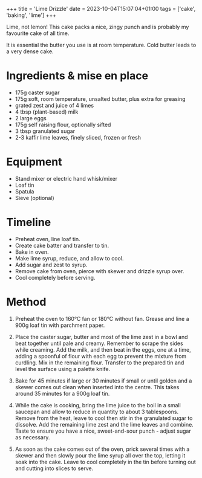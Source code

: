 +++
title = 'Lime Drizzle'
date = 2023-10-04T15:07:04+01:00
tags = ['cake', 'baking', 'lime']
+++

Lime, not lemon! This cake packs a nice, zingy punch and is probably my favourite cake of all time.

It is essential the butter you use is at room temperature. Cold butter leads to a very dense cake.

# Ingredients & mise en place
- 175g caster sugar
- 175g soft, room temperature, unsalted butter, plus extra for greasing
- grated zest and juice of 4 limes
- 4 tbsp (plant-based) milk
- 2 large eggs
- 175g self raising flour, optionally sifted
- 3 tbsp granulated sugar
- 2-3 kaffir lime leaves, finely sliced, frozen or fresh

# Equipment
- Stand mixer or electric hand whisk/mixer
- Loaf tin
- Spatula
- Sieve (optional)

# Timeline
- Preheat oven, line loaf tin.
- Create cake batter and transfer to tin.
- Bake in oven.
- Make lime syrup, reduce, and allow to cool.
- Add sugar and zest to syrup.
- Remove cake from oven, pierce with skewer and drizzle syrup over.
- Cool completely before serving.


# Method
1. Preheat the oven to 160°C fan or 180°C without fan. Grease and line a 900g loaf tin with parchment paper.

2. Place the caster sugar, butter and most of the lime zest in a bowl and beat together until pale and creamy. Remember to scrape the sides while creaming. Add the milk, and then beat in the eggs, one at a time, adding a spoonful of flour with each egg to prevent the mixture from curdling. Mix in the remaining flour. Transfer to the prepared tin and level the surface using a palette knife.

3. Bake for 45 minutes if large or 30 minutes if small or until golden and a skewer comes out clean when inserted into the centre. This takes around 35 minutes for a 900g loaf tin.

4. While the cake is cooking, bring the lime juice to the boil in a small saucepan and allow to reduce in quantity to about 3 tablespoons. Remove from the heat, leave to cool then stir in the granulated sugar to dissolve. Add the remaining lime zest and the lime leaves and combine. Taste to ensure you have a nice, sweet-and-sour punch - adjust sugar as necessary.

5. As soon as the cake comes out of the oven, prick several times with a skewer and then slowly pour the lime syrup all over the top, letting it soak into the cake. Leave to cool completely in the tin before turning out and cutting into slices to serve.
